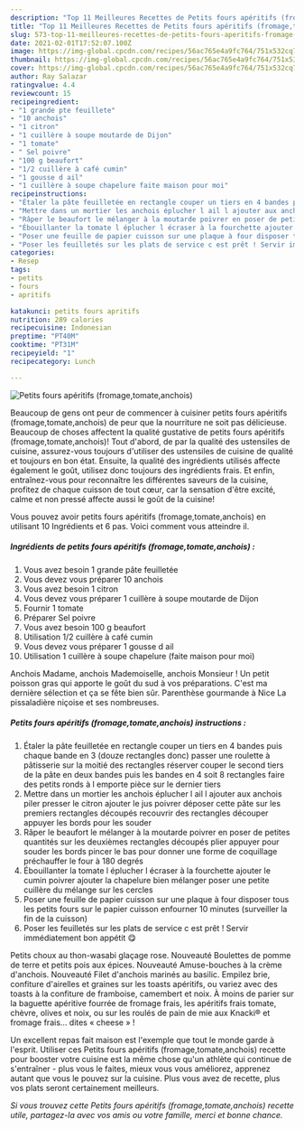 ```yaml
---
description: "Top 11 Meilleures Recettes de Petits fours apéritifs (fromage,tomate,anchois)"
title: "Top 11 Meilleures Recettes de Petits fours apéritifs (fromage,tomate,anchois)"
slug: 573-top-11-meilleures-recettes-de-petits-fours-aperitifs-fromage-tomate-anchois
date: 2021-02-01T17:52:07.100Z
image: https://img-global.cpcdn.com/recipes/56ac765e4a9fc764/751x532cq70/petits-fours-aperitifs-fromagetomateanchois-photo-principale-de-la-recette.jpg
thumbnail: https://img-global.cpcdn.com/recipes/56ac765e4a9fc764/751x532cq70/petits-fours-aperitifs-fromagetomateanchois-photo-principale-de-la-recette.jpg
cover: https://img-global.cpcdn.com/recipes/56ac765e4a9fc764/751x532cq70/petits-fours-aperitifs-fromagetomateanchois-photo-principale-de-la-recette.jpg
author: Ray Salazar
ratingvalue: 4.4
reviewcount: 15
recipeingredient:
- "1 grande pte feuillete"
- "10 anchois"
- "1 citron"
- "1 cuillère à soupe moutarde de Dijon"
- "1 tomate"
- " Sel poivre"
- "100 g beaufort"
- "1/2 cuillère à café cumin"
- "1 gousse d ail"
- "1 cuillère à soupe chapelure faite maison pour moi"
recipeinstructions:
- "Étaler la pâte feuilletée en rectangle couper un tiers en 4 bandes puis chaque bande en 3 (douze rectangles donc) passer une roulette à pâtisserie sur la moitié des rectangles réserver couper le second tiers de la pâte en deux bandes puis les bandes en 4 soit 8 rectangles faire des petits ronds à l emporte pièce sur le dernier tiers"
- "Mettre dans un mortier les anchois éplucher l ail l ajouter aux anchois piler presser le citron ajouter le jus poivrer déposer cette pâte sur les premiers rectangles découpés recouvrir des rectangles découper appuyer les bords pour les souder"
- "Râper le beaufort le mélanger à la moutarde poivrer en poser de petites quantités sur les deuxièmes rectangles découpés plier appuyer pour souder les bords pincer le bas pour donner une forme de coquillage préchauffer le four à 180 degrés"
- "Ébouillanter la tomate l éplucher l écraser à la fourchette ajouter le cumin poivrer ajouter la chapelure bien mélanger poser une petite cuillère du mélange sur les cercles"
- "Poser une feuille de papier cuisson sur une plaque à four disposer tous les petits fours sur le papier cuisson enfourner 10 minutes (surveiller la fin de la cuisson)"
- "Poser les feuilletés sur les plats de service c est prêt ! Servir immédiatement bon appétit 😋"
categories:
- Resep
tags:
- petits
- fours
- apritifs

katakunci: petits fours apritifs 
nutrition: 289 calories
recipecuisine: Indonesian
preptime: "PT40M"
cooktime: "PT31M"
recipeyield: "1"
recipecategory: Lunch

---
```



![Petits fours apéritifs (fromage,tomate,anchois)](https://img-global.cpcdn.com/recipes/56ac765e4a9fc764/751x532cq70/petits-fours-aperitifs-fromagetomateanchois-photo-principale-de-la-recette.jpg)

Beaucoup de gens ont peur de commencer à cuisiner petits fours apéritifs (fromage,tomate,anchois) de peur que la nourriture ne soit pas délicieuse. Beaucoup de choses affectent la qualité gustative de petits fours apéritifs (fromage,tomate,anchois)! Tout d'abord, de par la qualité des ustensiles de cuisine, assurez-vous toujours d'utiliser des ustensiles de cuisine de qualité et toujours en bon état. Ensuite, la qualité des ingrédients utilisés affecte également le goût, utilisez donc toujours des ingrédients frais. Et enfin, entraînez-vous pour reconnaître les différentes saveurs de la cuisine, profitez de chaque cuisson de tout cœur, car la sensation d'être excité, calme et non pressé affecte aussi le goût de la cuisine!

<!--inarticleads1-->

Vous pouvez avoir petits fours apéritifs (fromage,tomate,anchois) en utilisant 10 Ingrédients et 6 pas. Voici comment vous atteindre il.

##### Ingrédients de petits fours apéritifs (fromage,tomate,anchois) :

1. Vous avez besoin 1 grande pâte feuilletée
1. Vous devez vous préparer 10 anchois
1. Vous avez besoin 1 citron
1. Vous devez vous préparer 1 cuillère à soupe moutarde de Dijon
1. Fournir 1 tomate
1. Préparer  Sel poivre
1. Vous avez besoin 100 g beaufort
1. Utilisation 1/2 cuillère à café cumin
1. Vous devez vous préparer 1 gousse d ail
1. Utilisation 1 cuillère à soupe chapelure (faite maison pour moi)


Anchois Madame, anchois Mademoiselle, anchois Monsieur ! Un petit poisson gras qui apporte le goût du sud à vos préparations. C&#39;est ma dernière sélection et ça se fête bien sûr. Parenthèse gourmande à Nice La pissaladière niçoise et ses nombreuses. 

<!--inarticleads2-->

##### Petits fours apéritifs (fromage,tomate,anchois) instructions :

1. Étaler la pâte feuilletée en rectangle couper un tiers en 4 bandes puis chaque bande en 3 (douze rectangles donc) passer une roulette à pâtisserie sur la moitié des rectangles réserver couper le second tiers de la pâte en deux bandes puis les bandes en 4 soit 8 rectangles faire des petits ronds à l emporte pièce sur le dernier tiers
1. Mettre dans un mortier les anchois éplucher l ail l ajouter aux anchois piler presser le citron ajouter le jus poivrer déposer cette pâte sur les premiers rectangles découpés recouvrir des rectangles découper appuyer les bords pour les souder
1. Râper le beaufort le mélanger à la moutarde poivrer en poser de petites quantités sur les deuxièmes rectangles découpés plier appuyer pour souder les bords pincer le bas pour donner une forme de coquillage préchauffer le four à 180 degrés
1. Ébouillanter la tomate l éplucher l écraser à la fourchette ajouter le cumin poivrer ajouter la chapelure bien mélanger poser une petite cuillère du mélange sur les cercles
1. Poser une feuille de papier cuisson sur une plaque à four disposer tous les petits fours sur le papier cuisson enfourner 10 minutes (surveiller la fin de la cuisson)
1. Poser les feuilletés sur les plats de service c est prêt ! Servir immédiatement bon appétit 😋


Petits choux au thon-wasabi glaçage rose. Nouveauté Boulettes de pomme de terre et petits pois aux épices. Nouveauté Amuse-bouches à la crème d&#39;anchois. Nouveauté Filet d&#39;anchois marinés au basilic. Empilez brie, confiture d&#39;airelles et graines sur les toasts apéritifs, ou variez avec des toasts à la confiture de framboise, camembert et noix. À moins de parier sur la baguette apéritive fourrée de fromage frais, les apéritifs frais tomate, chèvre, olives et noix, ou sur les roulés de pain de mie aux Knacki® et fromage frais… dites « cheese » ! 

<!--inarticleads1-->

<p>
Un excellent repas fait maison est l'exemple que tout le monde garde à l'esprit. Utiliser ces Petits fours apéritifs (fromage,tomate,anchois) recette pour booster votre cuisine est la même chose qu'un athlète qui continue de s'entraîner - plus vous le faites, mieux vous vous améliorez, apprenez autant que vous le pouvez sur la cuisine. Plus vous avez de recette, plus vos plats seront certainement meilleurs.
</p>

<p>
<i>Si vous trouvez cette Petits fours apéritifs (fromage,tomate,anchois) recette utile, partagez-la avec vos amis ou votre famille, merci et bonne chance.</i>
</p>
